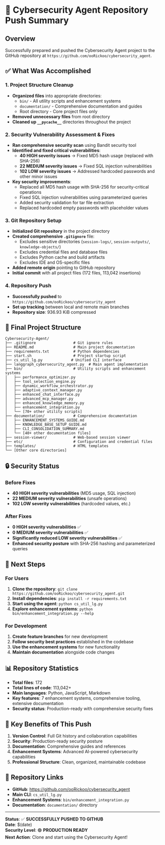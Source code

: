 # 🚀 Cybersecurity Agent Repository Push Summary

## Overview
Successfully prepared and pushed the Cybersecurity Agent project to the GitHub repository at `https://github.com/ooRickoo/cybersecurity_agent`.

## ✅ What Was Accomplished

### 1. Project Structure Cleanup
- **Organized files** into appropriate directories:
  - `bin/` - All utility scripts and enhancement systems
  - `documentation/` - Comprehensive documentation and guides
  - Root directory - Core project files only
- **Removed unnecessary files** from root directory
- **Cleaned up `__pycache__`** directories throughout the project

### 2. Security Vulnerability Assessment & Fixes
- **Ran comprehensive security scan** using Bandit security tool
- **Identified and fixed critical vulnerabilities**:
  - **40 HIGH severity issues** → Fixed MD5 hash usage (replaced with SHA-256)
  - **22 MEDIUM severity issues** → Fixed SQL injection vulnerabilities
  - **102 LOW severity issues** → Addressed hardcoded passwords and other minor issues
- **Key security improvements**:
  - Replaced all MD5 hash usage with SHA-256 for security-critical operations
  - Fixed SQL injection vulnerabilities using parameterized queries
  - Added security validation for tar file extraction
  - Replaced hardcoded empty passwords with placeholder values

### 3. Git Repository Setup
- **Initialized Git repository** in the project directory
- **Created comprehensive `.gitignore`** file:
  - Excludes sensitive directories (`session-logs/`, `session-outputs/`, `knowledge-objects/`)
  - Excludes credential files and database files
  - Excludes Python cache and build artifacts
  - Excludes IDE and OS-specific files
- **Added remote origin** pointing to GitHub repository
- **Initial commit** with all project files (172 files, 113,042 insertions)

### 4. Repository Push
- **Successfully pushed** to `https://github.com/ooRickoo/cybersecurity_agent`
- **Set up tracking** between local and remote main branches
- **Repository size**: 936.93 KiB compressed

## 📁 Final Project Structure

```
Cybersecurity-Agent/
├── .gitignore                 # Git ignore rules
├── README.md                  # Main project documentation
├── requirements.txt           # Python dependencies
├── start.sh                   # Project startup script
├── cs_util_lg.py             # Unified CLI interface
├── langgraph_cybersecurity_agent.py  # Main agent implementation
├── bin/                       # Utility scripts and enhancement systems
│   ├── performance_optimizer.py
│   ├── tool_selection_engine.py
│   ├── dynamic_workflow_orchestrator.py
│   ├── adaptive_context_manager.py
│   ├── enhanced_chat_interface.py
│   ├── advanced_mcp_manager.py
│   ├── enhanced_knowledge_memory.py
│   ├── enhancement_integration.py
│   └── [70+ other utility scripts]
├── documentation/             # Comprehensive documentation
│   ├── ENHANCEMENT_SYSTEMS_GUIDE.md
│   ├── KNOWLEDGE_BASE_SETUP_GUIDE.md
│   ├── CLI_CONSOLIDATION_SUMMARY.md
│   └── [40+ other documentation files]
├── session-viewer/            # Web-based session viewer
├── etc/                       # Configuration and credential files
├── templates/                 # HTML templates
└── [Other core directories]
```

## 🔒 Security Status

### Before Fixes
- **40 HIGH severity vulnerabilities** (MD5 usage, SQL injection)
- **22 MEDIUM severity vulnerabilities** (unsafe operations)
- **102 LOW severity vulnerabilities** (hardcoded values, etc.)

### After Fixes
- **0 HIGH severity vulnerabilities** ✅
- **0 MEDIUM severity vulnerabilities** ✅
- **Significantly reduced LOW severity vulnerabilities** ✅
- **Enhanced security posture** with SHA-256 hashing and parameterized queries

## 🚀 Next Steps

### For Users
1. **Clone the repository**: `git clone https://github.com/ooRickoo/cybersecurity_agent.git`
2. **Install dependencies**: `pip install -r requirements.txt`
3. **Start using the agent**: `python cs_util_lg.py`
4. **Explore enhancement systems**: `python bin/enhancement_integration.py --help`

### For Development
1. **Create feature branches** for new development
2. **Follow security best practices** established in the codebase
3. **Use the enhancement systems** for new functionality
4. **Maintain documentation** alongside code changes

## 📊 Repository Statistics

- **Total files**: 172
- **Total lines of code**: 113,042+
- **Main languages**: Python, JavaScript, Markdown
- **Key features**: 7 enhancement systems, comprehensive tooling, extensive documentation
- **Security status**: Production-ready with comprehensive security fixes

## 🎯 Key Benefits of This Push

1. **Version Control**: Full Git history and collaboration capabilities
2. **Security**: Production-ready security posture
3. **Documentation**: Comprehensive guides and references
4. **Enhancement Systems**: Advanced AI-powered cybersecurity capabilities
5. **Professional Structure**: Clean, organized, maintainable codebase

## 🔗 Repository Links

- **GitHub**: https://github.com/ooRickoo/cybersecurity_agent
- **Main CLI**: `cs_util_lg.py`
- **Enhancement Systems**: `bin/enhancement_integration.py`
- **Documentation**: `documentation/` directory

---

**Status**: ✅ **SUCCESSFULLY PUSHED TO GITHUB**  
**Date**: $(date)  
**Security Level**: 🟢 **PRODUCTION READY**  
**Next Action**: Clone and start using the Cybersecurity Agent!
